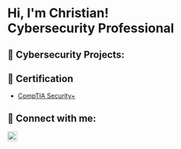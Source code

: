 <h1>Hi, I'm Christian! <br/><a>Cybersecurity Professional</a></h1>

<h2> 💾 Cybersecurity Projects:</h2>

<h2> 📄 Certification</h2>

- [CompTIA Security+](https://github.com/user-attachments/assets/949cf228-5475-4969-b1bc-25f1c3ad4046)


<h2> 🤳 Connect with me:</h2>

[<img align="left" alt="JoshMadakor | LinkedIn" width="22px" src="https://cdn.jsdelivr.net/npm/simple-icons@v3/icons/linkedin.svg" />][linkedin]

[linkedin]: https://www.linkedin.com/in/christian-colon2024/

<!--
**Christian-Cologne/Christian-Cologne** is a ✨ _special_ ✨ repository because its `README.md` (this file) appears on your GitHub profile.

Here are some ideas to get you started:

- 🔭 I’m currently working on ...
- 🌱 I’m currently learning ...
- 👯 I’m looking to collaborate on ...
- 🤔 I’m looking for help with ...
- 💬 Ask me about ...
- 📫 How to reach me: ...
- 😄 Pronouns: ...
- ⚡ Fun fact: ...
-->
